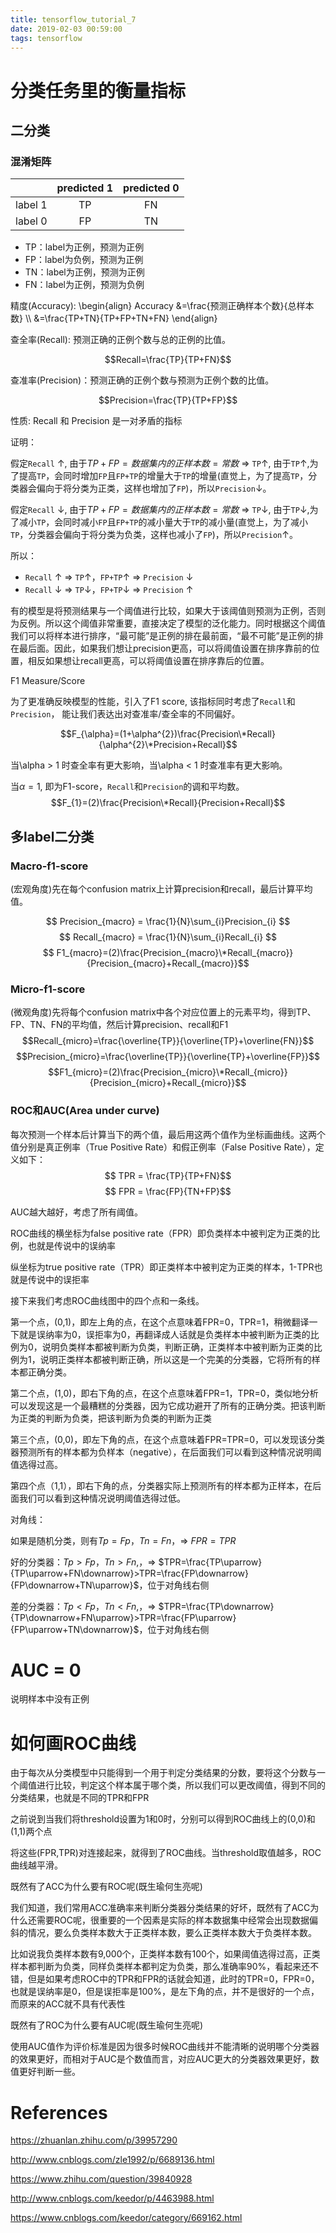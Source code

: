 ```yaml
---
title: tensorflow_tutorial_7
date: 2019-02-03 00:59:00
tags: tensorflow
---
```


# 分类任务里的衡量指标

## 二分类

### 混淆矩阵

| |predicted 1| predicted 0|
|:---|:---:|:---:|
|label 1|TP|FN|
|label 0|FP|TN|

+ TP：label为正例，预测为正例
+ FP：label为负例，预测为正例
+ TN：label为正例，预测为正例
+ FN：label为正例，预测为负例


精度(Accuracy):
\begin{align}
Accuracy &=\frac{预测正确样本个数}{总样本数} \\\\
&=\frac{TP+TN}{TP+FP+TN+FN} 
\end{align}

查全率(Recall): 预测正确的正例个数与总的正例的比值。

$$Recall=\frac{TP}{TP+FN}$$

查准率(Precision)：预测正确的正例个数与预测为正例个数的比值。

$$Precision=\frac{TP}{TP+FP}$$

性质: Recall 和 Precision 是一对矛盾的指标

证明： 

假定`Recall` $\uparrow$, 由于$TP+FP=数据集内的正样本数=常数$ $\Rightarrow$ `TP`$\uparrow$, 由于`TP`$\uparrow$,为了提高`TP`，会同时增加`FP`且`FP+TP`的增量大于`TP`的增量(直觉上，为了提高`TP`，分类器会偏向于将分类为正类，这样也增加了`FP`)，所以`Precision`$\downarrow$。

假定`Recall` $\downarrow$, 由于$TP+FP=数据集内的正样本数=常数$ $\Rightarrow$ `TP`$\downarrow$, 由于`TP`$\downarrow$,为了减小`TP`，会同时减小`FP`且`FP+TP`的减小量大于`TP`的减小量(直觉上，为了减小`TP`，分类器会偏向于将分类为负类，这样也减小了`FP`)，所以`Precision`$\uparrow$。

所以：

+ `Recall` $\uparrow$ $\Rightarrow$ `TP`$\uparrow$，`FP+TP`$\uparrow$ $\Rightarrow$ `Precision` $\downarrow$
+ `Recall` $\downarrow$ $\Rightarrow$ `TP`$\downarrow$，`FP+TP`$\downarrow$ $\Rightarrow$ `Precision` $\uparrow$

有的模型是将预测结果与一个阈值进行比较，如果大于该阈值则预测为正例，否则为反例。所以这个阈值非常重要，直接决定了模型的泛化能力。同时根据这个阈值我们可以将样本进行排序，“最可能”是正例的排在最前面，“最不可能”是正例的排在最后面。因此，如果我们想让precision更高，可以将阈值设置在排序靠前的位置，相反如果想让recall更高，可以将阈值设置在排序靠后的位置。

F1 Measure/Score

为了更准确反映模型的性能，引入了F1 score, 该指标同时考虑了`Recall`和`Precision`， 能让我们表达出对查准率/查全率的不同偏好。

$$F_{\alpha}=(1+\alpha^{2})\frac{Precision\*Recall}{\alpha^{2}\*Precision+Recall}$$

当\alpha > 1 时查全率有更大影响，当\alpha < 1 时查准率有更大影响。

当$\alpha=1$, 即为F1-score，`Recall`和`Precision`的调和平均数。
$$F_{1}=(2)\frac{Precision\*Recall}{Precision+Recall}$$

## 多label二分类

### Macro-f1-score
(宏观角度)先在每个confusion matrix上计算precision和recall，最后计算平均值。

$$ Precision_{macro} = \frac{1}{N}\sum_{i}Precision_{i} $$
$$ Recall_{macro} = \frac{1}{N}\sum_{i}Recall_{i} $$
$$ F1_{macro}=(2)\frac{Precision_{macro}\*Recall_{macro}}{Precision_{macro}+Recall_{macro}}$$

### Micro-f1-score
(微观角度)先将每个confusion matrix中各个对应位置上的元素平均，得到TP、FP、TN、FN的平均值，然后计算precision、recall和F1
$$Recall_{micro}=\frac{\overline{TP}}{\overline{TP}+\overline{FN}}$$
$$Precision_{micro}=\frac{\overline{TP}}{\overline{TP}+\overline{FP}}$$
$$F1_{micro}=(2)\frac{Precision_{micro}\*Recall_{micro}}{Precision_{micro}+Recall_{micro}}$$

### ROC和AUC(Area under curve)

每次预测一个样本后计算当下的两个值，最后用这两个值作为坐标画曲线。这两个值分别是真正例率（True Positive Rate）和假正例率（False Positive Rate），定义如下：
$$ TPR = \frac{TP}{TP+FN}$$
$$ FPR = \frac{FP}{TN+FP}$$

AUC越大越好，考虑了所有阈值。

ROC曲线的横坐标为false positive rate（FPR）即负类样本中被判定为正类的比例，也就是传说中的误纳率

   

纵坐标为true positive rate（TPR）即正类样本中被判定为正类的样本，1-TPR也就是传说中的误拒率

   

接下来我们考虑ROC曲线图中的四个点和一条线。

   

第一个点，(0,1)，即左上角的点，在这个点意味着FPR=0，TPR=1，稍微翻译一下就是误纳率为0，误拒率为0，再翻译成人话就是负类样本中被判断为正类的比例为0，说明负类样本都被判断为负类，判断正确，正类样本中被判断为正类的比例为1，说明正类样本都被判断正确，所以这是一个完美的分类器，它将所有的样本都正确分类。

   

第二个点，(1,0)，即右下角的点，在这个点意味着FPR=1，TPR=0，类似地分析可以发现这是一个最糟糕的分类器，因为它成功避开了所有的正确分类。把该判断为正类的判断为负类，把该判断为负类的判断为正类

   

第三个点，(0,0)，即左下角的点，在这个点意味着FPR=TPR=0，可以发现该分类器预测所有的样本都为负样本（negative），在后面我们可以看到这种情况说明阈值选得过高。

   

第四个点（1,1），即右下角的点，分类器实际上预测所有的样本都为正样本，在后面我们可以看到这种情况说明阈值选得过低。


对角线： 

如果是随机分类，则有$Tp=Fp$，$Tn=Fn$，$\Rightarrow$ $FPR=TPR$

好的分类器：$Tp>Fp$，$Tn>Fn$,，$\Rightarrow$ $TPR=\frac{TP\uparrow}{TP\uparrow+FN\downarrow}>TPR=\frac{FP\downarrow}{FP\downarrow+TN\uparrow}$，位于对角线右侧

差的分类器：$Tp<Fp$，$Tn<Fn$,，$\Rightarrow$ $TPR=\frac{TP\downarrow}{TP\downarrow+FN\uparrow}>TPR=\frac{FP\uparrow}{FP\uparrow+TN\downarrow}$，位于对角线右侧


# AUC = 0 

说明样本中没有正例



# 如何画ROC曲线

   

由于每次从分类模型中只能得到一个用于判定分类结果的分数，要将这个分数与一个阈值进行比较，判定这个样本属于哪个类，所以我们可以更改阈值，得到不同的分类结果，也就是不同的TPR和FPR

   

之前说到当我们将threshold设置为1和0时，分别可以得到ROC曲线上的(0,0)和(1,1)两个点

   

将这些(FPR,TPR)对连接起来，就得到了ROC曲线。当threshold取值越多，ROC曲线越平滑。

   

既然有了ACC为什么要有ROC呢(既生瑜何生亮呢)

   

我们知道，我们常用ACC准确率来判断分类器分类结果的好坏，既然有了ACC为什么还需要ROC呢，很重要的一个因素是实际的样本数据集中经常会出现数据偏斜的情况，要么负类样本数大于正类样本数，要么正类样本数大于负类样本数。

   

比如说我负类样本数有9,000个，正类样本数有100个，如果阈值选得过高，正类样本都判断为负类，同样负类样本都判定为负类，那么准确率90%，看起来还不错，但是如果考虑ROC中的TPR和FPR的话就会知道，此时的TPR=0，FPR=0，也就是误纳率是0，但是误拒率是100%，是左下角的点，并不是很好的一个点，而原来的ACC就不具有代表性

   

既然有了ROC为什么要有AUC呢(既生瑜何生亮呢)

   

使用AUC值作为评价标准是因为很多时候ROC曲线并不能清晰的说明哪个分类器的效果更好，而相对于AUC是个数值而言，对应AUC更大的分类器效果更好，数值更好判断一些。


# References

https://zhuanlan.zhihu.com/p/39957290

http://www.cnblogs.com/zle1992/p/6689136.html

https://www.zhihu.com/question/39840928

http://www.cnblogs.com/keedor/p/4463988.html

https://www.cnblogs.com/keedor/category/669162.html